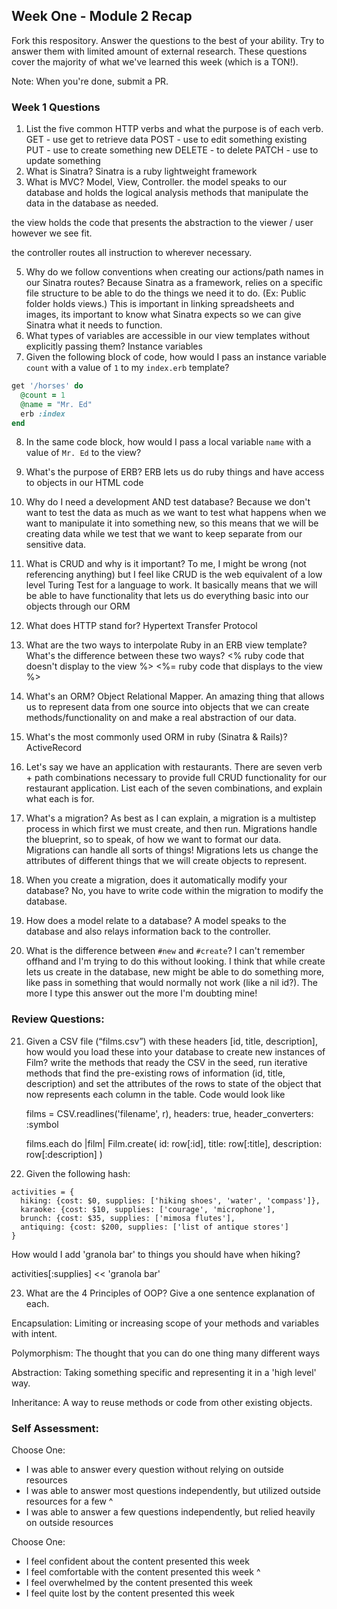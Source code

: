 ## Week One - Module 2 Recap

Fork this respository. Answer the questions to the best of your ability. Try to answer them with limited amount of external research. These questions cover the majority of what we've learned this week (which is a TON!).

Note: When you're done, submit a PR.

### Week 1 Questions

1. List the five common HTTP verbs and what the purpose is of each verb.
GET - use get to retrieve data
POST - use to edit something existing
PUT - use to create something new
DELETE - to delete
PATCH - use to update something
2. What is Sinatra?
Sinatra is a ruby lightweight framework
4. What is MVC?
Model, View, Controller.
  the model speaks to our database and holds the logical analysis
  methods that manipulate the data in the database as needed.

  the view holds the code that presents the abstraction to the
  viewer / user however we see fit.

  the controller routes all instruction to wherever necessary.

5. Why do we follow conventions when creating our actions/path names in our Sinatra routes?
  Because Sinatra as a framework, relies on a specific file structure to be able to do the things we need it to do. (Ex: Public folder holds views.) This is important in linking spreadsheets and images, its important to know what Sinatra expects so we can give Sinatra what it needs to function.
6. What types of variables are accessible in our view templates without explicitly passing them?
  Instance variables
7. Given the following block of code, how would I pass an instance variable `count` with a value of `1` to my `index.erb` template?
  ```ruby
  get '/horses' do
    @count = 1
    @name = "Mr. Ed"
    erb :index
  end
  ```
8. In the same code block, how would I pass a local variable `name` with a value of `Mr. Ed` to the view?
9. What's the purpose of ERB?
  ERB lets us do ruby things and have access to objects in our HTML code
10. Why do I need a development AND test database?
  Because we don't want to test the data as much as we want to test what happens when we want to manipulate it into something new, so this means that we will be creating data while we test that we want to keep separate from our sensitive data.
11. What is CRUD and why is it important?
  To me, I might be wrong (not referencing anything) but I feel like CRUD is the web equivalent of a low level Turing Test for a language to work. It basically means that we will be able to have functionality that lets us do everything basic into our objects through our ORM
12. What does HTTP stand for?
  Hypertext Transfer Protocol
13. What are the two ways to interpolate Ruby in an ERB view template? What's the difference between these two ways?
  <% ruby code that doesn't display to the view %>
  <%= ruby code that displays to the view %>
14. What's an ORM?
  Object Relational Mapper. An amazing thing that allows us to represent data from one source into objects that we can create methods/functionality on and make a real abstraction of our data.
15. What's the most commonly used ORM in ruby (Sinatra & Rails)?
  ActiveRecord
16. Let's say we have an application with restaurants. There are seven verb + path combinations necessary to provide full CRUD functionality for our restaurant application. List each of the seven combinations, and explain what each is for.

17. What's a migration?
  As best as I can explain, a migration is a multistep process in which first we must create, and then run. Migrations handle the blueprint, so to speak, of how we want to format our data. Migrations can handle all sorts of things! Migrations lets us change the attributes of different things that we will create objects to represent.
18. When you create a migration, does it automatically modify your database?
  No, you have to write code within the migration to modify the database.
19. How does a model relate to a database?
  A model speaks to the database and also relays information back to the controller.
20. What is the difference between `#new` and `#create`?
  I can't remember offhand and I'm trying to do this without looking. I think that while create lets us create in the database, new might be able to do something more, like pass in something that would normally not work (like a nil id?). The more I type this answer out the more I'm doubting mine!

### Review Questions:  
21. Given a CSV file (“films.csv”) with these headers [id, title, description], how would you load these into your database to create new instances of Film?
    write the methods that ready the CSV in the seed, run iterative methods that find the pre-existing rows of information (id, title, description) and set the attributes of the rows to state of the object that now represents each column in the table. Code would look like

    films = CSV.readlines('filename', r), headers: true, header_converters: :symbol

    films.each do |film|
      Film.create(
                  id: row[:id],
                  title: row[:title],
                  description: row[:description]
                  )

22. Given the following hash:
```
activities = {
  hiking: {cost: $0, supplies: ['hiking shoes', 'water', 'compass']},
  karaoke: {cost: $10, supplies: ['courage', 'microphone'],
  brunch: {cost: $35, supplies: ['mimosa flutes'],
  antiquing: {cost: $200, supplies: ['list of antique stores']
}
```
How would I add 'granola bar' to things you should have when hiking?

activities[:supplies] << 'granola bar'

23. What are the 4 Principles of OOP? Give a one sentence explanation of each.

Encapsulation: Limiting or increasing scope of your methods and variables with intent.

Polymorphism: The thought that you can do one thing many different ways

Abstraction: Taking something specific and representing it in a 'high level' way.

Inheritance: A way to reuse methods or code from other existing objects.


### Self Assessment:
Choose One:
* I was able to answer every question without relying on outside resources
* I was able to answer most questions independently, but utilized outside resources for a few
  ^
* I was able to answer a few questions independently, but relied heavily on outside resources

Choose One:
* I feel confident about the content presented this week
* I feel comfortable with the content presented this week
  ^
* I feel overwhelmed by the content presented this week
* I feel quite lost by the content presented this week
